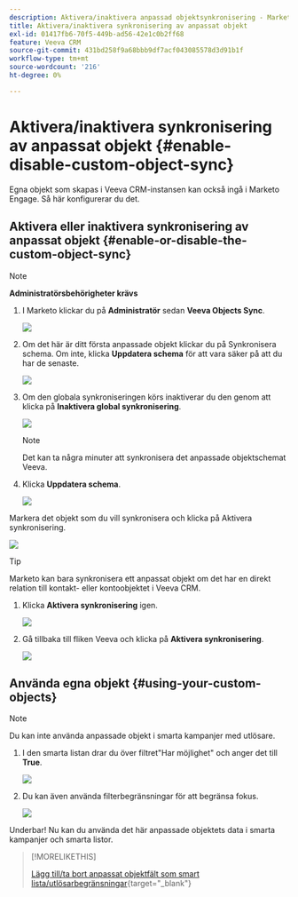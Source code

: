 ```yaml
---
description: Aktivera/inaktivera anpassad objektsynkronisering - Marketo Docs - produktdokumentation
title: Aktivera/inaktivera synkronisering av anpassat objekt
exl-id: 01417fb6-70f5-449b-ad56-42e1c0b2ff68
feature: Veeva CRM
source-git-commit: 431bd258f9a68bbb9df7acf043085578d3d91b1f
workflow-type: tm+mt
source-wordcount: '216'
ht-degree: 0%

---
```


# Aktivera/inaktivera synkronisering av anpassat objekt {#enable-disable-custom-object-sync}

Egna objekt som skapas i Veeva CRM-instansen kan också ingå i Marketo Engage. Så här konfigurerar du det.

## Aktivera eller inaktivera synkronisering av anpassat objekt {#enable-or-disable-the-custom-object-sync}

>[!NOTE]
>
>**Administratörsbehörigheter krävs**

1. I Marketo klickar du på **Administratör** sedan **Veeva Objects Sync**.

   ![](assets/enable-disable-custom-object-sync-1.png)

1. Om det här är ditt första anpassade objekt klickar du på Synkronisera schema. Om inte, klicka **Uppdatera schema** för att vara säker på att du har de senaste.

   ![](assets/enable-disable-custom-object-sync-2.png)

1. Om den globala synkroniseringen körs inaktiverar du den genom att klicka på **Inaktivera global synkronisering**.

   ![](assets/enable-disable-custom-object-sync-3.png)

   >[!NOTE]
   >
   >Det kan ta några minuter att synkronisera det anpassade objektschemat Veeva.

1. Klicka **Uppdatera schema**.

   ![](assets/enable-disable-custom-object-sync-4.png)

Markera det objekt som du vill synkronisera och klicka på Aktivera synkronisering.

![](assets/enable-disable-custom-object-sync-5.png)

>[!TIP]
>
>Marketo kan bara synkronisera ett anpassat objekt om det har en direkt relation till kontakt- eller kontoobjektet i Veeva CRM.

1. Klicka **Aktivera synkronisering** igen.

   ![](assets/enable-disable-custom-object-sync-6.png)

1. Gå tillbaka till fliken Veeva och klicka på **Aktivera synkronisering**.

   ![](assets/enable-disable-custom-object-sync-7.png)

## Använda egna objekt {#using-your-custom-objects}

>[!NOTE]
>
>Du kan inte använda anpassade objekt i smarta kampanjer med utlösare.

1. I den smarta listan drar du över filtret&quot;Har möjlighet&quot; och anger det till **True**.

   ![](assets/enable-disable-custom-object-sync-8.png)

1. Du kan även använda filterbegränsningar för att begränsa fokus.

   ![](assets/enable-disable-custom-object-sync-9.png)

Underbar! Nu kan du använda det här anpassade objektets data i smarta kampanjer och smarta listor.

>[!MORELIKETHIS]
>
>[Lägg till/ta bort anpassat objektfält som smart lista/utlösarbegränsningar](/help/marketo/product-docs/crm-sync/veeva-crm-sync/sync-details/add-remove-custom-object-field-as-smart-list-trigger-constraints.md){target="_blank"}
